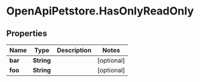 # OpenApiPetstore.HasOnlyReadOnly

## Properties

Name | Type | Description | Notes
------------ | ------------- | ------------- | -------------
**bar** | **String** |  | [optional] 
**foo** | **String** |  | [optional] 


